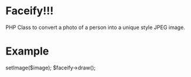 Faceify!!!
========
PHP Class to convert a photo of a person into a unique style JPEG image.

Example
=========
<?php
require_once 'Facify.php';
$image = 'sample.jpg';
$faceify = new Facify();
$faceify->setImage($image);
$faceify->draw();
